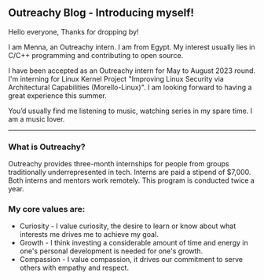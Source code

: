 ## Outreachy Blog - Introducing myself!

Hello everyone, Thanks for dropping by!

I am Menna, an Outreachy intern. I am from Egypt. My interest usually lies in C/C++ programming and contributing to open source.

I have been accepted as an Outreachy intern for May to August 2023 round. I'm interning for Linux Kernel Project "Improving Linux Security via Architectural Capabilities (Morello-Linux)". I am looking forward to having a great experience this summer.

You’d usually find me listening to music, watching series in my spare time. I am a music lover.

---

### What is Outreachy?

Outreachy provides three-month internships for people from groups traditionally underrepresented in tech. Interns are paid a stipend of $7,000. Both interns and mentors work remotely. This program is conducted twice a year.

### My core values are:

- Curiosity - I value curiosity, the desire to learn or know about what interests me drives me to achieve my goal.
- Growth - I think investing a considerable amount of time and energy in one's personal development is needed for one's growth.
- Compassion - I value compassion, it drives our commitment to serve others with empathy and respect.


